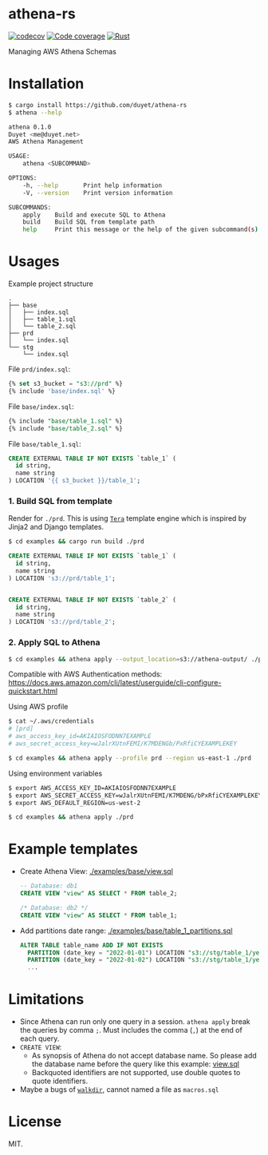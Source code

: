 # athena-rs

[![codecov](https://codecov.io/gh/duyet/athena-rs/branch/master/graph/badge.svg?token=FVVxtMwb4q)](https://codecov.io/gh/duyet/athena-rs)
[![Code coverage](https://github.com/duyet/athena-rs/actions/workflows/cov.yaml/badge.svg)](https://github.com/duyet/athena-rs/actions/workflows/cov.yaml)
[![Rust](https://github.com/duyet/athena-rs/actions/workflows/ci.yaml/badge.svg)](https://github.com/duyet/athena-rs/actions/workflows/ci.yaml)

Managing AWS Athena Schemas

# Installation

```bash
$ cargo install https://github.com/duyet/athena-rs
$ athena --help

athena 0.1.0
Duyet <me@duyet.net>
AWS Athena Management

USAGE:
    athena <SUBCOMMAND>

OPTIONS:
    -h, --help       Print help information
    -V, --version    Print version information

SUBCOMMANDS:
    apply    Build and execute SQL to Athena
    build    Build SQL from template path
    help     Print this message or the help of the given subcommand(s)
```

# Usages

Example project structure

```
.
├── base
│   ├── index.sql
│   ├── table_1.sql
│   └── table_2.sql
├── prd
│   └── index.sql
└── stg
    └── index.sql
```

File `prd/index.sql`:

```sql
{% set s3_bucket = "s3://prd" %}
{% include 'base/index.sql' %}
```

File `base/index.sql`:

```sql
{% include "base/table_1.sql" %}
{% include "base/table_2.sql" %}
```

File `base/table_1.sql`:

```sql
CREATE EXTERNAL TABLE IF NOT EXISTS `table_1` (
  id string,
  name string
) LOCATION '{{ s3_bucket }}/table_1';

```

### 1. Build SQL from template

Render for `./prd`. This is using [`Tera`](https://tera.netlify.app) template engine
which is inspired by Jinja2 and Django templates.

```bash
$ cd examples && cargo run build ./prd
```

```sql
CREATE EXTERNAL TABLE IF NOT EXISTS `table_1` (
  id string,
  name string
) LOCATION 's3://prd/table_1';


CREATE EXTERNAL TABLE IF NOT EXISTS `table_2` (
  id string,
  name string
) LOCATION 's3://prd/table_2';
```

### 2. Apply SQL to Athena

```bash
$ cd examples && athena apply --output_location=s3://athena-output/ ./prd
```

Compatible with AWS Authentication methods:
<https://docs.aws.amazon.com/cli/latest/userguide/cli-configure-quickstart.html>

Using AWS profile

```bash
$ cat ~/.aws/credentials
# [prd]
# aws_access_key_id=AKIAIOSFODNN7EXAMPLE
# aws_secret_access_key=wJalrXUtnFEMI/K7MDENGb/PxRfiCYEXAMPLEKEY

$ cd examples && athena apply --profile prd --region us-east-1 ./prd
```

Using environment variables

```bash
$ export AWS_ACCESS_KEY_ID=AKIAIOSFODNN7EXAMPLE
$ export AWS_SECRET_ACCESS_KEY=wJalrXUtnFEMI/K7MDENG/bPxRfiCYEXAMPLEKEY
$ export AWS_DEFAULT_REGION=us-west-2

$ cd examples && athena apply ./prd
```

# Example templates

- Create Athena View: [./examples/base/view.sql](./examples/base/view.sql)

  ```sql
  -- Database: db1
  CREATE VIEW "view" AS SELECT * FROM table_2;

  /* Database: db2 */
  CREATE VIEW "view" AS SELECT * FROM table_1;
  ```

- Add partitions date range: [./examples/base/table_1_partitions.sql](./examples/base/table_1_partitions.sql)

  ```sql
  ALTER TABLE table_name ADD IF NOT EXISTS
    PARTITION (date_key = "2022-01-01") LOCATION "s3://stg/table_1/year=2022/month=01/day=01",
    PARTITION (date_key = "2022-01-02") LOCATION "s3://stg/table_1/year=2022/month=01/day=02",
    ...
  ```

# Limitations

- Since Athena can run only one query in a session. `athena apply` break the queries by comma `;`.
  Must includes the comma (`,`) at the end of each query.
- `CREATE VIEW`:
  - As synopsis of Athena do not accept database name. So please add the database name before the query like this example: [view.sql](./examples/view.sql)
  - Backquoted identifiers are not supported, use double quotes to quote identifiers.
- Maybe a bugs of [`walkdir`](https://docs.rs/walkdir), cannot named a file as `macros.sql`

# License

MIT.
